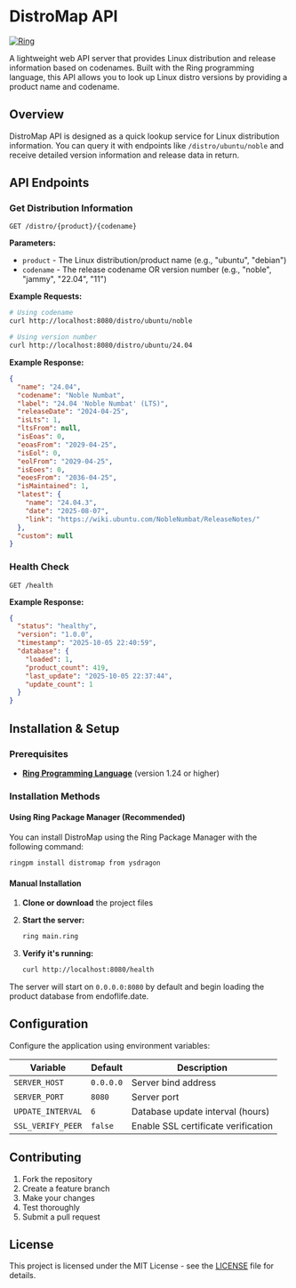 # DistroMap API

[![Ring](https://img.shields.io/badge/Made%20with%20❤️%20Using-Ring-2D54CB)](https://ring-lang.net/)

A lightweight web API server that provides Linux distribution and release information based on codenames. Built with the Ring programming language, this API allows you to look up Linux distro versions by providing a product name and codename.

## Overview

DistroMap API is designed as a quick lookup service for Linux distribution information. You can query it with endpoints like `/distro/ubuntu/noble` and receive detailed version information and release data in return.

## API Endpoints

### Get Distribution Information
```
GET /distro/{product}/{codename}
```

**Parameters:**
- `product` - The Linux distribution/product name (e.g., "ubuntu", "debian")
- `codename` - The release codename OR version number (e.g., "noble", "jammy", "22.04", "11")

**Example Requests:**
```bash
# Using codename
curl http://localhost:8080/distro/ubuntu/noble

# Using version number
curl http://localhost:8080/distro/ubuntu/24.04
```

**Example Response:**
```json
{
  "name": "24.04",
  "codename": "Noble Numbat",
  "label": "24.04 'Noble Numbat' (LTS)",
  "releaseDate": "2024-04-25",
  "isLts": 1,
  "ltsFrom": null,
  "isEoas": 0,
  "eoasFrom": "2029-04-25",
  "isEol": 0,
  "eolFrom": "2029-04-25",
  "isEoes": 0,
  "eoesFrom": "2036-04-25",
  "isMaintained": 1,
  "latest": {
    "name": "24.04.3",
    "date": "2025-08-07",
    "link": "https://wiki.ubuntu.com/NobleNumbat/ReleaseNotes/"
  },
  "custom": null
}
```

### Health Check
```
GET /health
```

**Example Response:**
```json
{
  "status": "healthy",
  "version": "1.0.0",
  "timestamp": "2025-10-05 22:40:59",
  "database": {
    "loaded": 1,
    "product_count": 419,
    "last_update": "2025-10-05 22:37:44",
    "update_count": 1
  }
}
```

## Installation & Setup

### Prerequisites

- **[Ring Programming Language](https://ring-lang.net/download.html)** (version 1.24 or higher)

### Installation Methods

#### Using Ring Package Manager (Recommended)

You can install DistroMap using the Ring Package Manager with the following command:

```bash
ringpm install distromap from ysdragon
```

#### Manual Installation

1. **Clone or download** the project files
2. **Start the server:**
   ```bash
   ring main.ring
   ```

3. **Verify it's running:**
   ```bash
   curl http://localhost:8080/health
   ```

The server will start on `0.0.0.0:8080` by default and begin loading the product database from endoflife.date.

## Configuration

Configure the application using environment variables:

| Variable | Default | Description |
|----------|---------|-------------|
| `SERVER_HOST` | `0.0.0.0` | Server bind address |
| `SERVER_PORT` | `8080` | Server port |
| `UPDATE_INTERVAL` | `6` | Database update interval (hours) |
| `SSL_VERIFY_PEER` | `false` | Enable SSL certificate verification |

## Contributing

1. Fork the repository
2. Create a feature branch
3. Make your changes
4. Test thoroughly
5. Submit a pull request

## License

This project is licensed under the MIT License - see the [LICENSE](LICENSE) file for details.